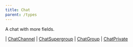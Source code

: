 ```yaml
---
title: Chat
parent: /types
---
```


A chat with more fields.

<div class="font-mono whitespace-pre"><span class="opacity-50">|</span> <a href="/gh/types/chatchannel"  >ChatChannel</a>
<span class="opacity-50">|</span> <a href="/gh/types/chatsupergroup"  >ChatSupergroup</a>
<span class="opacity-50">|</span> <a href="/gh/types/chatgroup"  >ChatGroup</a>
<span class="opacity-50">|</span> <a href="/gh/types/chatprivate"  >ChatPrivate</a></div>

